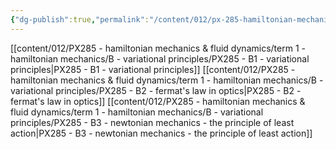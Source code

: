```yaml
---
{"dg-publish":true,"permalink":"/content/012/px-285-hamiltonian-mechanics-and-fluid-dynamics/term-1-hamiltonian-mechanics/b-variational-principles/b-variational-principles/","noteIcon":"1","created":"2024-11-25T10:50:32.000+00:00","updated":"2025-01-19T10:54:18.291+00:00"}
---
```


[[content/012/PX285 - hamiltonian mechanics & fluid dynamics/term 1 - hamiltonian mechanics/B - variational principles/PX285 - B1 - variational principles\|PX285 - B1 - variational principles]]
[[content/012/PX285 - hamiltonian mechanics & fluid dynamics/term 1 - hamiltonian mechanics/B - variational principles/PX285 - B2 - fermat's law in optics\|PX285 - B2 - fermat's law in optics]]
[[content/012/PX285 - hamiltonian mechanics & fluid dynamics/term 1 - hamiltonian mechanics/B - variational principles/PX285 - B3 - newtonian mechanics - the principle of least action\|PX285 - B3 - newtonian mechanics - the principle of least action]]
